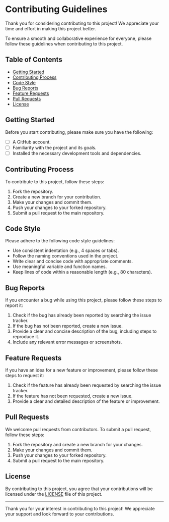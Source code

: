 # Contributing Guidelines

Thank you for considering contributing to this project! We appreciate your time and effort in making this project better.

To ensure a smooth and collaborative experience for everyone, please follow these guidelines when contributing to this project.

## Table of Contents
- [Getting Started](#getting-started)
- [Contributing Process](#contributing-process)
- [Code Style](#code-style)
- [Bug Reports](#bug-reports)
- [Feature Requests](#feature-requests)
- [Pull Requests](#pull-requests)
- [License](#license)

## Getting Started

Before you start contributing, please make sure you have the following:

- [ ] A GitHub account.
- [ ] Familiarity with the project and its goals.
- [ ] Installed the necessary development tools and dependencies.

## Contributing Process

To contribute to this project, follow these steps:

1. Fork the repository.
2. Create a new branch for your contribution.
3. Make your changes and commit them.
4. Push your changes to your forked repository.
5. Submit a pull request to the main repository.

## Code Style

Please adhere to the following code style guidelines:

- Use consistent indentation (e.g., 4 spaces or tabs).
- Follow the naming conventions used in the project.
- Write clear and concise code with appropriate comments.
- Use meaningful variable and function names.
- Keep lines of code within a reasonable length (e.g., 80 characters).

## Bug Reports

If you encounter a bug while using this project, please follow these steps to report it:

1. Check if the bug has already been reported by searching the issue tracker.
2. If the bug has not been reported, create a new issue.
3. Provide a clear and concise description of the bug, including steps to reproduce it.
4. Include any relevant error messages or screenshots.

## Feature Requests

If you have an idea for a new feature or improvement, please follow these steps to request it:

1. Check if the feature has already been requested by searching the issue tracker.
2. If the feature has not been requested, create a new issue.
3. Provide a clear and detailed description of the feature or improvement.

## Pull Requests

We welcome pull requests from contributors. To submit a pull request, follow these steps:

1. Fork the repository and create a new branch for your changes.
2. Make your changes and commit them.
3. Push your changes to your forked repository.
4. Submit a pull request to the main repository.

## License

By contributing to this project, you agree that your contributions will be licensed under the [LICENSE](LICENSE) file of this project.

---

Thank you for your interest in contributing to this project! We appreciate your support and look forward to your contributions.
